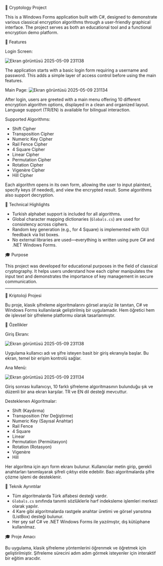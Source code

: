 🔐 Cryptology Project

This is a Windows Forms application built with C#, designed to demonstrate various classical encryption algorithms through a user-friendly graphical interface. The project serves as both an educational tool and a functional encryption demo platform.

🧩 Features

Login Screen:

![Ekran görüntüsü 2025-05-09 231138](https://github.com/user-attachments/assets/4710e233-783e-4361-8f8e-9b1e5f69ea1a)






  The application starts with a basic login form requiring a username and password. This adds a simple layer of access control before using the main features.


Main Page:
![Ekran görüntüsü 2025-05-09 231134](https://github.com/user-attachments/assets/ed88a225-6303-41cf-8ee9-392b02d6213d)




  After login, users are greeted with a main menu offering 10 different encryption algorithm options, displayed in a clean and organized layout. Language support (TR/EN) is available for bilingual interaction.

Supported Algorithms:

  * Shift Cipher
  * Transposition Cipher
  * Numeric Key Cipher
  * Rail Fence Cipher
  * 4 Square Cipher
  * Linear Cipher
  * Permutation Cipher
  * Rotation Cipher
  * Vigenère Cipher
  * Hill Cipher

Each algorithm opens in its own form, allowing the user to input plaintext, specify keys (if needed), and view the encrypted result. Some algorithms also support decryption.

 🧠 Technical Highlights

* Turkish alphabet support is included for all algorithms.
* Global character mapping dictionaries (`Globals.cs`) are used for consistency across ciphers.
* Random key generation (e.g., for 4 Square) is implemented with GUI feedback via list boxes.
* No external libraries are used—everything is written using pure C# and .NET Windows Forms.

 🎓 Purpose

This project was developed for educational purposes in the field of classical cryptography. It helps users understand how each cipher manipulates the input text and demonstrates the importance of key management in secure communication.

---------------------------------------------------------------------------------------------------------------------------------------------

 🔐 Kriptoloji Projesi

Bu proje, klasik şifreleme algoritmalarını görsel arayüz ile tanıtan, C# ve Windows Forms kullanılarak geliştirilmiş bir uygulamadır. Hem öğretici hem de işlevsel bir şifreleme platformu olarak tasarlanmıştır.

 🧩 Özellikler

Giriş Ekranı:

![Ekran görüntüsü 2025-05-09 231138](https://github.com/user-attachments/assets/4710e233-783e-4361-8f8e-9b1e5f69ea1a)







  Uygulama kullanıcı adı ve şifre isteyen basit bir giriş ekranıyla başlar. Bu ekran, temel bir erişim kontrolü sağlar.


Ana Menü:

![Ekran görüntüsü 2025-05-09 231134](https://github.com/user-attachments/assets/ed88a225-6303-41cf-8ee9-392b02d6213d)




  Giriş sonrası kullanıcıyı, 10 farklı şifreleme algoritmasının bulunduğu şık ve düzenli bir ana ekran karşılar. TR ve EN dil desteği mevcuttur.

Desteklenen Algoritmalar:

  * Shift (Kaydırma)
  * Transposition (Yer Değiştirme)
  * Numeric Key (Sayısal Anahtar)
  * Rail Fence
  * 4 Square
  * Linear
  * Permutation (Permütasyon)
  * Rotation (Rotasyon)
  * Vigenère
  * Hill

Her algoritma için ayrı form ekranı bulunur. Kullanıcılar metin girip, gerekli anahtarları tanımlayarak şifreli çıktıyı elde edebilir. Bazı algoritmalarda şifre çözme işlemi de desteklenir.

 🧠 Teknik Ayrıntılar

* Tüm algoritmalarda Türk alfabesi desteği vardır.
* `Globals.cs` sınıfında tanımlı sözlüklerle harf indeksleme işlemleri merkezi olarak yapılır.
* 4 Kare gibi algoritmalarda rastgele anahtar üretimi ve görsel yansıtma (ListBox) desteği bulunur.
* Her şey saf C# ve .NET Windows Forms ile yazılmıştır, dış kütüphane kullanılmaz.

 🎓 Proje Amacı

Bu uygulama, klasik şifreleme yöntemlerini öğrenmek ve öğretmek için geliştirilmiştir. Şifreleme sürecini adım adım görmek isteyenler için interaktif bir eğitim aracıdır.

